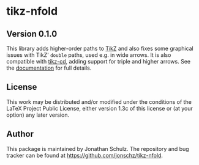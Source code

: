 # tikz-nfold 
## Version 0.1.0

This library adds higher-order paths to [TikZ](https://ctan.org/pkg/pgf) and also fixes some graphical issues with TikZ' `double` paths, used e.g. in wide arrows. It is also compatible with [tikz-cd](https://ctan.org/pkg/tikz-cd), adding support for triple and higher arrows. See the [documentation](tikz-nfold-doc.pdf) for full details.

## License

This work may be distributed and/or modified under the conditions of the LaTeX Project Public License, either version 1.3c of this license or (at your option) any later version.

## Author

This package is maintained by Jonathan Schulz. The repository and bug tracker can be found at https://github.com/jonschz/tikz-nfold.
